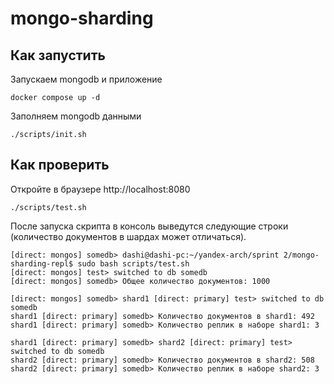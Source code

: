 # mongo-sharding

## Как запустить

Запускаем mongodb и приложение

```shell
docker compose up -d
```

Заполняем mongodb данными

```shell
./scripts/init.sh
```

## Как проверить

Откройте в браузере http://localhost:8080

```shell
./scripts/test.sh
```

После запуска скрипта в консоль выведутся следующие строки (количество документов в шардах может отличаться).

```
[direct: mongos] somedb> dashi@dashi-pc:~/yandex-arch/sprint 2/mongo-sharding-repl$ sudo bash scripts/test.sh
[direct: mongos] test> switched to db somedb
[direct: mongos] somedb> Общее количество документов: 1000

[direct: mongos] somedb> shard1 [direct: primary] test> switched to db somedb
shard1 [direct: primary] somedb> Количество документов в shard1: 492
shard1 [direct: primary] somedb> Количество реплик в наборе shard1: 3

shard1 [direct: primary] somedb> shard2 [direct: primary] test> switched to db somedb
shard2 [direct: primary] somedb> Количество документов в shard2: 508
shard2 [direct: primary] somedb> Количество реплик в наборе shard2: 3
```